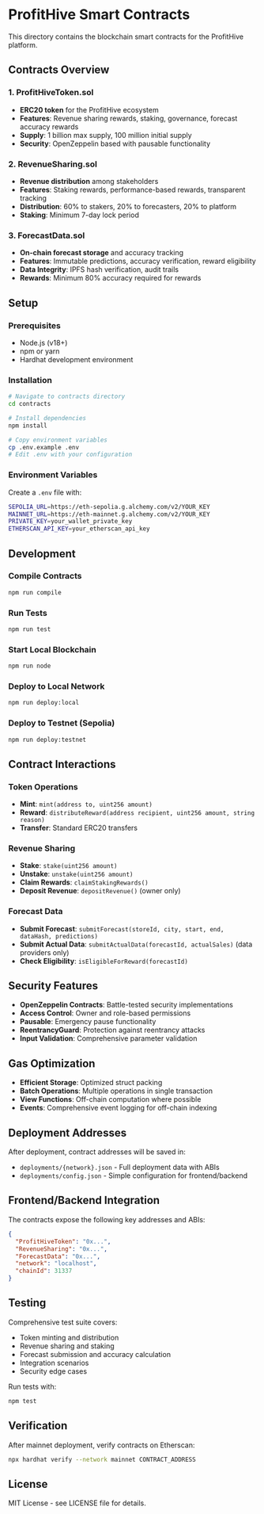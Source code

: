 # ProfitHive Smart Contracts

This directory contains the blockchain smart contracts for the ProfitHive platform.

## Contracts Overview

### 1. ProfitHiveToken.sol

- **ERC20 token** for the ProfitHive ecosystem
- **Features**: Revenue sharing rewards, staking, governance, forecast accuracy rewards
- **Supply**: 1 billion max supply, 100 million initial supply
- **Security**: OpenZeppelin based with pausable functionality

### 2. RevenueSharing.sol

- **Revenue distribution** among stakeholders
- **Features**: Staking rewards, performance-based rewards, transparent tracking
- **Distribution**: 60% to stakers, 20% to forecasters, 20% to platform
- **Staking**: Minimum 7-day lock period

### 3. ForecastData.sol

- **On-chain forecast storage** and accuracy tracking
- **Features**: Immutable predictions, accuracy verification, reward eligibility
- **Data Integrity**: IPFS hash verification, audit trails
- **Rewards**: Minimum 80% accuracy required for rewards

## Setup

### Prerequisites

- Node.js (v18+)
- npm or yarn
- Hardhat development environment

### Installation

```bash
# Navigate to contracts directory
cd contracts

# Install dependencies
npm install

# Copy environment variables
cp .env.example .env
# Edit .env with your configuration
```

### Environment Variables

Create a `.env` file with:

```bash
SEPOLIA_URL=https://eth-sepolia.g.alchemy.com/v2/YOUR_KEY
MAINNET_URL=https://eth-mainnet.g.alchemy.com/v2/YOUR_KEY
PRIVATE_KEY=your_wallet_private_key
ETHERSCAN_API_KEY=your_etherscan_api_key
```

## Development

### Compile Contracts

```bash
npm run compile
```

### Run Tests

```bash
npm run test
```

### Start Local Blockchain

```bash
npm run node
```

### Deploy to Local Network

```bash
npm run deploy:local
```

### Deploy to Testnet (Sepolia)

```bash
npm run deploy:testnet
```

## Contract Interactions

### Token Operations

- **Mint**: `mint(address to, uint256 amount)`
- **Reward**: `distributeReward(address recipient, uint256 amount, string reason)`
- **Transfer**: Standard ERC20 transfers

### Revenue Sharing

- **Stake**: `stake(uint256 amount)`
- **Unstake**: `unstake(uint256 amount)`
- **Claim Rewards**: `claimStakingRewards()`
- **Deposit Revenue**: `depositRevenue()` (owner only)

### Forecast Data

- **Submit Forecast**: `submitForecast(storeId, city, start, end, dataHash, predictions)`
- **Submit Actual Data**: `submitActualData(forecastId, actualSales)` (data providers only)
- **Check Eligibility**: `isEligibleForReward(forecastId)`

## Security Features

- **OpenZeppelin Contracts**: Battle-tested security implementations
- **Access Control**: Owner and role-based permissions
- **Pausable**: Emergency pause functionality
- **ReentrancyGuard**: Protection against reentrancy attacks
- **Input Validation**: Comprehensive parameter validation

## Gas Optimization

- **Efficient Storage**: Optimized struct packing
- **Batch Operations**: Multiple operations in single transaction
- **View Functions**: Off-chain computation where possible
- **Events**: Comprehensive event logging for off-chain indexing

## Deployment Addresses

After deployment, contract addresses will be saved in:

- `deployments/{network}.json` - Full deployment data with ABIs
- `deployments/config.json` - Simple configuration for frontend/backend

## Frontend/Backend Integration

The contracts expose the following key addresses and ABIs:

```json
{
  "ProfitHiveToken": "0x...",
  "RevenueSharing": "0x...",
  "ForecastData": "0x...",
  "network": "localhost",
  "chainId": 31337
}
```

## Testing

Comprehensive test suite covers:

- Token minting and distribution
- Revenue sharing and staking
- Forecast submission and accuracy calculation
- Integration scenarios
- Security edge cases

Run tests with:

```bash
npm test
```

## Verification

After mainnet deployment, verify contracts on Etherscan:

```bash
npx hardhat verify --network mainnet CONTRACT_ADDRESS
```

## License

MIT License - see LICENSE file for details.
